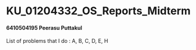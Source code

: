 # KU_01204332_OS_Reports_Midterm 
#### 6410504195 Peerasu Puttakul

List of problems that I do : A, B, C, D, E, H
